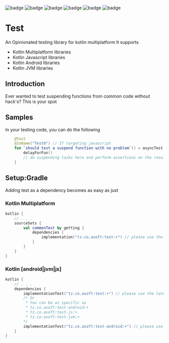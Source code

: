 ![badge][badge-ci]
![badge][badge-maven]
![badge][badge-mpp]
![badge][badge-android]
![badge][badge-js]
![badge][badge-jvm]
# Test
An Opinionated testing library for kotlin multiplatform
It supports
- Kotlin Multiplatform libraries
- Kotlin Javascript libraries
- Kotlin Android libraries
- Kotlin JVM libraries

## Introduction
Ever wanted to test suspending functions from common code without hack's? This is your spot

## Samples
In your testing code, you can do the following
```kotlin
    @Test
    @JsName("Test0") // If targeting javascript
    fun `should test a suspend function with no problem`() = asyncTest {
        delayForFun()
        // do suspending tasks here and perform assertions on the results
    }
```

## Setup:Gradle
Adding test as a dependency becomes as easy as just
### Kotlin Multiplatform
```kotlin
kotlin {
    // . . .
    sourceSets {
        val commonTest by getting {
            dependencies {
                implementation("tz.co.asoft:test:+") // please use the latest version possible
            }        
        }
    }
}
```
### Kotlin [android|jvm|js]
```kotlin
kotlin {
    // . . .
    dependencies {
        implementationTest("tz.co.asoft:test:+") // please use the latest version possible
        /* Or
         * You can be as specific as
         * tz.co.asoft:test-android:+
         * tz.co.asoft:test-js:+
         * tz.co.asoft:test-jvm:+
        */
        implementationTest("tz.co.asoft:test-android:+") // please use the latest version possible
    }
}
```
[badge-ci]: https://github.com/aSoft-Ltd/test/workflows/PR/badge.svg
[badge-maven]: https://img.shields.io/maven-central/v/tz.co.asoft/test/1.0.1?style=for-the-badge
[badge-mpp]: https://img.shields.io/badge/kotlin-multiplatform-blue?style=for-the-badge
[badge-android]: http://img.shields.io/badge/platform-android-brightgreen.svg?style=for-the-badge
[badge-js]: http://img.shields.io/badge/platform-js-yellow.svg?style=for-the-badge
[badge-jvm]: http://img.shields.io/badge/platform-jvm-orange.svg?style=for-the-badge
